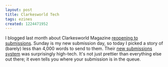 ```yaml
---
layout: post
title: Clarkesworld Tech
tags: ezines
created: 1224471952
---
```

I blogged last month about Clarkesworld Magazine [reopening to submissions](/node/491).  Sunday is my new submission day, so today I picked a story of (barely) less than 4,000 words to send to them.   Their [new submissions system](http://clarkesworldmagazine.com/submissions_tracker/index.php) was surprisingly high-tech.  It's not just prettier than everything else out there; it even tells you where your submission is in the queue.

